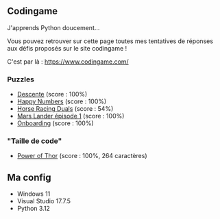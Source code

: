 ## Codingame

J'apprends Python doucement...

Vous pouvez retrouver sur cette page toutes mes tentatives de réponses aux défis proposés sur le site codingame !

C'est par là : https://www.codingame.com/

### Puzzles

* [Descente](https://github.com/AlexisAmand/Mes-trucs-en-python/blob/master/Codingame/descente.py) (score : 100%)
* [Happy Numbers](https://github.com/AlexisAmand/Mes-trucs-en-python/blob/master/Codingame/happy-numbers.py) (score : 100%)
* [Horse Racing Duals](https://github.com/AlexisAmand/Mes-trucs-en-python/blob/master/Codingame/horse-racing-duals.py) (score : 54%)
* [Mars Lander épisode 1](https://github.com/AlexisAmand/Mes-trucs-en-python/blob/master/Codingame/mars-lander-ep-01.py) (score : 100%)
* [Onboarding](https://github.com/AlexisAmand/Mes-trucs-en-python/blob/master/Codingame/onboarding.py) (score : 100%)

### "Taille de code"

* [Power of Thor](https://github.com/AlexisAmand/Mes-trucs-en-python/blob/master/Codingame/power-of-thor.py) (score : 100%, 264 caractères)

##  Ma config

* Windows 11
* Visual Studio 17.7.5    
* Python 3.12





